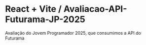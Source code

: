 # React + Vite / Avaliacao-API-Futurama-JP-2025

Avaliação do Jovem Programador 2025, que consumimos a API do Futurama
